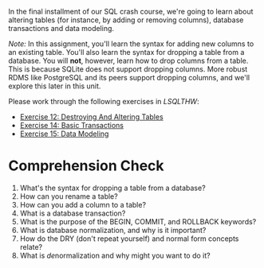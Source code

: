 <!-- 
name: SQL Crash Course Part 3: Altering Tables, Transactions, and Data Modeling
author: Iain Duncan
type: 3pc
time: 60
 -->

In the final installment of our SQL crash course, we're going to learn about altering tables (for instance, by adding or removing columns), database transactions and data modeling.

*Note:* In this assignment, you'll learn the syntax for adding new columns to an existing table. You'll also learn the syntax for dropping a table from a database. You will **not**, however, learn how to drop columns from a table. This is because SQLite does not support dropping columns. More robust RDMS like PostgreSQL and its peers support dropping columns, and we'll explore this later in this unit.

Please work through the following exercises in *LSQLTHW*:

*   [Exercise 12: Destroying And Altering Tables](http://sql.learncodethehardway.org/book/ex12.html)
*   [Exercise 14: Basic Transactions](http://sql.learncodethehardway.org/book/ex14.html)
*   [Exercise 15: Data Modeling](http://sql.learncodethehardway.org/book/ex15.html)

# Comprehension Check

1.  What's the syntax for dropping a table from a database?
2.  How can you rename a table?
3.  How can you add a column to a table?
4.  What is a database transaction?
5.  What is the purpose of the BEGIN, COMMIT, and ROLLBACK keywords?
6.  What is database normalization, and why is it important?
7.  How do the DRY (don't repeat yourself) and normal form concepts relate?
8.  What is *de*normalization and why might you want to do it?




